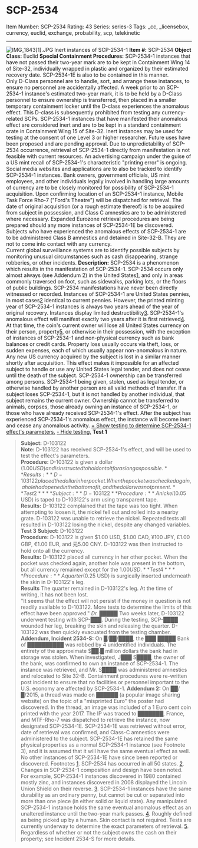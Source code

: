 # SCP-2534
Item Number: SCP-2534
Rating: 43
Series: series-3
Tags: _cc, _licensebox, currency, euclid, exchange, probability, scp, telekinetic

---

![IMG_1843\[1\].JPG](https://scp-wiki.wdfiles.com/local--files/scp-2534/IMG_1843\[1\].JPG)
Inert instances of SCP-2534-1
**Item #:** SCP-2534
**Object Class:** Euclid
**Special Containment Procedures:** SCP-2534-1 instances that have not passed their two-year mark are to be kept in Containment Wing 14 of Site-32, individually wrapped in plastic and organized by their estimated recovery date. SCP-2534-1E is also to be contained in this manner.  
Only D-Class personnel are to handle, sort, and arrange these instances, to ensure no personnel are accidentally affected.
A week prior to an SCP-2534-1 instance's estimated two-year mark, it is to be held by a D-Class personnel to ensure ownership is transferred, then placed in a smaller temporary containment locker until the D-class experiences the anomalous effect. This D-class is subsequently prohibited from testing any currency-related SCPs.
SCP-2534-1 instances that have manifested their anomalous effect are considered inert and are to be kept in a standard containment crate in Containment Wing 15 of Site-32. Inert instances may be used for testing at the consent of one Level 3 or higher researcher. Future uses have been proposed and are pending approval.
Due to unpredictability of SCP-2534 occurrence, retrieval of SCP-2534-1 directly from manifestation is not feasible with current resources. An advertising campaign under the guise of a US mint recall of SCP-2534-1's characteristic "printing error" is ongoing. Social media websites and applications are to also be tracked to identify SCP-2534-1 instances. Bank owners, government officials, US mint employees, and other individuals legally involved in handling large amounts of currency are to be closely monitored for possibility of SCP-2534-1 acquisition.
Upon confirming location of an SCP-2534-1 instance, Mobile Task Force Rho-7 ("Ford's Theatre") will be dispatched for retrieval. The date of original acquisition (or a rough estimate thereof) is to be acquired from subject in possession, and Class C amnestics are to be administered where necessary. Expanded Eurozone retrieval procedures are being prepared should any more instances of SCP-2534-1E be discovered.
Subjects who have experienced the anomalous effects of SCP-2534-1 are to be administered Class B amnestics and detained in Site-32-B. They are not to come into contact with any currency.  
Current global surveillance systems are to identify possible subjects by monitoring unusual circumstances such as cash disappearing, strange robberies, or other incidents.
**Description:** SCP-2534 is a phenomenon which results in the manifestation of SCP-2534-1.
SCP-2534 occurs only almost always (see Addendum 2) in the United States[1](javascript:;), and only in areas commonly traversed on foot, such as sidewalks, parking lots, or the floors of public buildings. SCP-2534 manifestations have never been directly witnessed or recorded.
Instances of SCP-2534-1 are United States pennies, in most cases[2](javascript:;) identical to current pennies. However, the printed minting year of SCP-2534-1 instances is always two years ahead of the year of original recovery. Instances display limited destructibility[3](javascript:;).
SCP-2534-1's anomalous effect will manifest exactly two years after it is first retrieved[4](javascript:;). At that time, the coin's current owner will lose all United States currency on their person, property[5](javascript:;), or otherwise in their possession, with the exception of instances of SCP-2534-1 and non-physical currency such as bank balances or credit cards. Property loss usually occurs via theft, loss, or sudden expenses, each of which usually appear non-anomalous in nature. Any new US currency acquired by the subject is lost in a similar manner shortly after acquisition.
This effect makes it impossible for an affected subject to handle or use any United States legal tender, and does not cease until the death of the subject.
SCP-2534-1 ownership can be transferred among persons. SCP-2534-1 being given, stolen, used as legal tender, or otherwise handled by another person are all valid methods of transfer. If a subject loses SCP-2534-1, but it is not handled by another individual, that subject remains the current owner. Ownership cannot be transferred to animals, corpses, those already owning an instance of SCP-2534-1, or those who have already received SCP-2534-1's effect.
After the subject has experienced SCP-2534-1's anomalous effect, the instance will become inert and cease any anomalous activity.
[\+ Show testing to determine SCP-2534-1 effect's parameters.](javascript:;)
[\- Hide testing.](javascript:;)
**Test 1**
> **Subject:** D-103122  
>  **Note:** D-103122 has received SCP-2534-1's effect, and will be used to test the effect's parameters.  
>  **Procedure:** D-103122 is given a dollar ($1.00 USD) and is instructed to hold on to it for as long as possible.  
>  **Results:** D-103122 placed the dollar in her pocket. When the pocket was checked again, a hole had opened in the bottom of it, and the dollar was not present.
**Test 2**
> **Subject:** D-103122  
>  **Procedure:** A nickel ($0.05 USD) is taped to D-103122's arm using transparent tape.  
>  **Results:** D-103122 complained that the tape was too tight. When attempting to loosen it, the nickel fell out and rolled into a nearby grate. D-103122 was unable to retrieve the nickel. Repeated tests all resulted in D-103122 losing the nickel, despite any changed variables.
**Test 3**
> **Subject:** D-103122  
>  **Procedure:** D-103122 is given $1.00 USD, $1.00 CAD, ¥100 JPY, £1.00 GBP, €1.00 EUR, and 元5.00 CNY. D-103122 was then instructed to hold onto all the currency.  
>  **Results:** D-103122 placed all currency in her other pocket. When the pocket was checked again, another hole was present in the bottom, but all currency remained except for the $1.00 USD.
**Test 4**
> **Procedure:** A quarter ($0.25 USD) is surgically inserted underneath the skin in D-103122's leg.  
>  **Results** The quarter remained in D-103122's leg. At the time of writing, it has not been lost.  
>  "It seems that the effect will not persist if the money in question is not readily available to D-103122. More tests to determine the limits of this effect have been approved." _Dr. █████_ Two weeks later, D-103122 underwent testing with SCP-███. During the testing, SCP-████ wounded her leg, breaking the skin and releasing the quarter. D-103122 was then quickly evacuated from the testing chamber.
**Addendum, Incident 2534-S:** On █/██/████, the ███ █████ Bank of ██████████ was robbed by 4 unidentified individuals. The entirety of the approximate $██.█ million dollars the bank had in storage was stolen. When investigated, J███ S████, the owner of the bank, was confirmed to own an instance of SCP-2534-1. The instance was retrieved, and Mr. S████ was administered amnestics and relocated to Site 32-B.
Containment procedures were re-written post incident to ensure that no facilities or personnel important to the U.S. economy are affected by SCP-2534-1.
**Addendum 2:** On ██/█/2015, a thread was made on ██████ (a popular image sharing website) on the topic of a "misprinted Euro" the poster had discovered. In the thread, an image was included of a 1 Euro cent coin printed with the year 2017. The IP was traced to ███████, France, and MTF-Rho-7 was dispatched to retrieve the instance, now designated SCP-2534-1E.
SCP-2534-1E was retrieved without error, date of retrieval was confirmed, and Class-C amnestics were administered to the subject. SCP-2534-1E has retained the same physical properties as a normal SCP-2534-1 instance (see Footnote 3), and it is assumed that it will have the same eventual effect as well.
No other instances of SCP-2534-1E have since been reported or discovered.
Footnotes
[1](javascript:;). SCP-2534 has occurred in all 50 states.
[2](javascript:;). Changes in SCP-2534-1 composition and design have been noted. For example, SCP-2534-1 instances discovered in 1980 contained mostly zinc, and instances discovered in 2008 displayed the Lincoln Union Shield on their reverse.
[3](javascript:;). SCP-2534-1 instances have the same durability as an ordinary penny, but cannot be cut or separated into more than one piece (in either solid or liquid state). Any manipulated SCP-2534-1 instance holds the same eventual anomalous effect as an unaltered instance until the two-year mark passes.
[4](javascript:;). Roughly defined as being picked up by a human. Skin contact is not required. Tests are currently underway to determine the exact parameters of retrieval.
[5](javascript:;). Regardless of whether or not the subject owns the cash on their property; see Incident 2534-S for more details.
